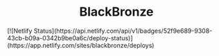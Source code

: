 <h1 align="center">BlackBronze</h1>
<p>[![Netlify Status](https://api.netlify.com/api/v1/badges/52f9e689-9308-43cb-b09a-0342b9be0a6c/deploy-status)](https://app.netlify.com/sites/blackbronze/deploys)</p>
